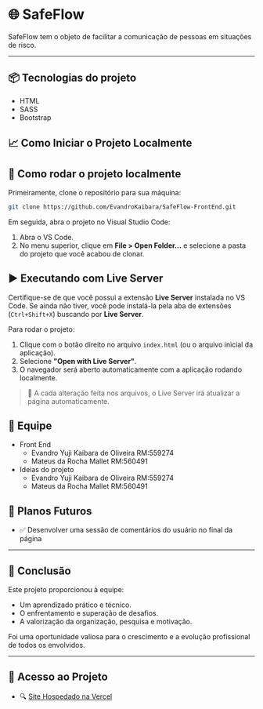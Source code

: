 # 🌐 SafeFlow

 SafeFlow tem o objeto de facilitar a comunicação de pessoas em situações de risco.

---

## 📦 Tecnologias do projeto

- HTML
- SASS
- Bootstrap

## 📈 Como Iniciar o Projeto Localmente

## 🚀 Como rodar o projeto localmente

Primeiramente, clone o repositório para sua máquina:

```bash
git clone https://github.com/EvandroKaibara/SafeFlow-FrontEnd.git
```

Em seguida, abra o projeto no Visual Studio Code:

1. Abra o VS Code.
2. No menu superior, clique em **File > Open Folder...** e selecione a pasta do projeto que você acabou de clonar.

## ▶️ Executando com Live Server

Certifique-se de que você possui a extensão **Live Server** instalada no VS Code. Se ainda não tiver, você pode instalá-la pela aba de extensões (`Ctrl+Shift+X`) buscando por **Live Server**.

Para rodar o projeto:

1. Clique com o botão direito no arquivo `index.html` (ou o arquivo inicial da aplicação).
2. Selecione **"Open with Live Server"**.
3. O navegador será aberto automaticamente com a aplicação rodando localmente.

> 🔁 A cada alteração feita nos arquivos, o Live Server irá atualizar a página automaticamente.

## 🤝 Equipe

- Front End
    - Evandro Yuji Kaibara de Oliveira RM:559274
    - Mateus da Rocha Mallet RM:560491
- Ideias do projeto
    - Evandro Yuji Kaibara de Oliveira RM:559274
    - Mateus da Rocha Mallet RM:560491


## 🚀 Planos Futuros

- ✅ Desenvolver uma sessão de comentários do usuário no final da página

---

## 🏁 Conclusão

Este projeto proporcionou à equipe:

- Um aprendizado prático e técnico.
- O enfrentamento e superação de desafios.
- A valorização da organização, pesquisa e motivação.

Foi uma oportunidade valiosa para o crescimento e a evolução profissional de todos os envolvidos.

---

## 🔗 Acesso ao Projeto

- 🔍 [Site Hospedado na Vercel](https://safeflow-frontend.vercel.app/)
